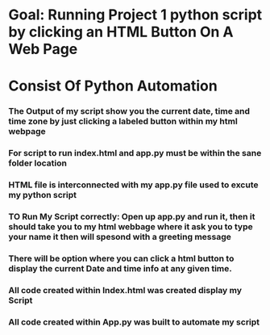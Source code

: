 
# Goal: Running Project 1 python script by clicking an HTML Button On A Web Page
# Consist Of Python Automation

### The Output of my script show you the current date, time and time zone by  just clicking a labeled button within my html webpage

### For script to run index.html and app.py must be within the sane folder location

### HTML file is interconnected with my app.py file used to excute my python script

### TO Run My Script correctly: Open up app.py and run it, then it should take you to my html webbage where it ask you to type your name it then will spesond with a greeting message 

### There will be option where you can click a html button to display the current Date and time info at any given time.
### All code created within Index.html was created display my Script 
### All code created within App.py was built to automate my script


